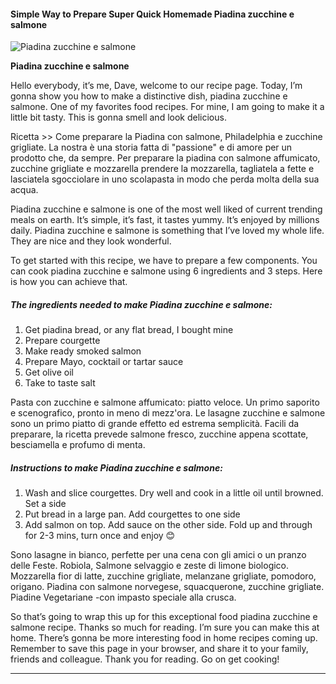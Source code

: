             

#### Simple Way to Prepare Super Quick Homemade Piadina zucchine e salmone

![Piadina zucchine e salmone](https://img-global.cpcdn.com/recipes/30072ea93e346928/751x532cq70/piadina-zucchine-e-salmone-recipe-main-photo.jpg)

**Piadina zucchine e salmone**

Hello everybody, it’s me, Dave, welcome to our recipe page. Today, I’m gonna show you how to make a distinctive dish, piadina zucchine e salmone. One of my favorites food recipes. For mine, I am going to make it a little bit tasty. This is gonna smell and look delicious.

Ricetta >> Come preparare la Piadina con salmone, Philadelphia e zucchine grigliate. La nostra è una storia fatta di "passione" e di amore per un prodotto che, da sempre. Per preparare la piadina con salmone affumicato, zucchine grigliate e mozzarella prendere la mozzarella, tagliatela a fette e lasciatela sgocciolare in uno scolapasta in modo che perda molta della sua acqua.

Piadina zucchine e salmone is one of the most well liked of current trending meals on earth. It’s simple, it’s fast, it tastes yummy. It’s enjoyed by millions daily. Piadina zucchine e salmone is something that I’ve loved my whole life. They are nice and they look wonderful.

To get started with this recipe, we have to prepare a few components. You can cook piadina zucchine e salmone using 6 ingredients and 3 steps. Here is how you can achieve that.

##### The ingredients needed to make Piadina zucchine e salmone:

1.  Get piadina bread, or any flat bread, I bought mine
2.  Prepare courgette
3.  Make ready smoked salmon
4.  Prepare Mayo, cocktail or tartar sauce
5.  Get olive oil
6.  Take to taste salt

Pasta con zucchine e salmone affumicato: piatto veloce. Un primo saporito e scenografico, pronto in meno di mezz'ora. Le lasagne zucchine e salmone sono un primo piatto di grande effetto ed estrema semplicità. Facili da preparare, la ricetta prevede salmone fresco, zucchine appena scottate, besciamella e profumo di menta.

##### Instructions to make Piadina zucchine e salmone:

1.  Wash and slice courgettes. Dry well and cook in a little oil until browned. Set a side
2.  Put bread in a large pan. Add courgettes to one side
3.  Add salmon on top. Add sauce on the other side. Fold up and through for 2-3 mins, turn once and enjoy 😊

Sono lasagne in bianco, perfette per una cena con gli amici o un pranzo delle Feste. Robiola, Salmone selvaggio e zeste di limone biologico. Mozzarella fior di latte, zucchine grigliate, melanzane grigliate, pomodoro, origano. Piadina con salmone norvegese, squacquerone, zucchine grigliate. Piadine Vegetariane -con impasto speciale alla crusca.

So that’s going to wrap this up for this exceptional food piadina zucchine e salmone recipe. Thanks so much for reading. I’m sure you can make this at home. There’s gonna be more interesting food in home recipes coming up. Remember to save this page in your browser, and share it to your family, friends and colleague. Thank you for reading. Go on get cooking!

* * *